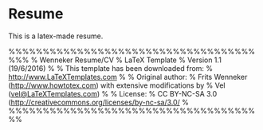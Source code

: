 # Resume
This is a latex-made resume.

%%%%%%%%%%%%%%%%%%%%%%%%%%%%%%%%%%%%%%%
% Wenneker Resume/CV
% LaTeX Template
% Version 1.1 (19/6/2016)
%
% This template has been downloaded from:
% http://www.LaTeXTemplates.com
%
% Original author:
% Frits Wenneker (http://www.howtotex.com) with extensive modifications by 
% Vel (vel@LaTeXTemplates.com)
%
% License:
% CC BY-NC-SA 3.0 (http://creativecommons.org/licenses/by-nc-sa/3.0/
%
%%%%%%%%%%%%%%%%%%%%%%%%%%%%%%%%%%%%%%
